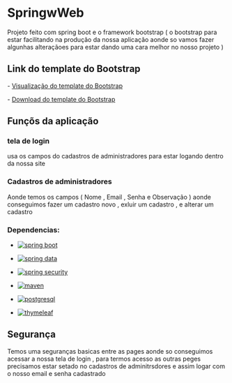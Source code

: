 # SpringwWeb

Projeto feito com spring boot e o framework bootstrap ( o bootstrap para estar facilitando na produção da nossa aplicação aonde so vamos fazer algunhas alteraçãoes para estar dando uma cara melhor no nosso projeto )

<h2> Link do template do Bootstrap</h2>
- <a href="https://startbootstrap.com/theme/sb-admin-2"> Visualização do template do Bootstrap</a><p>
- <a href="https://github.com/startbootstrap/startbootstrap-sb-admin-2 ">Download do template do Bootstrap</a>

## Funçõs da aplicação 

### tela de login
usa os campos do cadastros de administradores para estar logando dentro da nossa site 

### Cadastros de administradores
Aonde temos os campos ( Nome , Email , Senha e Observação ) aonde conseguimos fazer um cadastro novo , exluir um cadastro , e alterar um cadastro

### Dependencias: 

- <a href="https://spring.io/projects/spring-boot" target="_blank"><img src="https://img.shields.io/badge/SPRING%20BOOT-FRAMEWORK-6cb33e?style=flat-square&logo=spring" alt="spring boot"></a>  

- <a href="https://spring.io/projects/spring-data" target="_blank"><img src="https://img.shields.io/badge/SPRING%20DATA-FRAMEWORK-6cb33e?style=flat-square&logo=spring" alt="spring data"></a>  

- <a href="https://spring.io/projects/spring-security" target="_blank"><img src="https://img.shields.io/badge/SPRING%20SECURITY-FRAMEWORK-6cb33e?style=flat-square&logo=spring" alt="spring security"></a>  

- <a href="https://maven.apache.org/" target="_blank"><img src="https://img.shields.io/badge/MAVEN-BUILD%20AUTOMATION-a8194e?style=flat-square&logo=apache%20maven" alt="maven"></a>  

- <a href="https://www.mysql.com/" target="_blank"><img src="https://img.shields.io/badge/MYSQL-DATABASE-336791?style=flat-square&logo=mysql" alt="postgresql"></a>  

- <a href="https://www.thymeleaf.org/" target="_blank"><img src="https://img.shields.io/badge/THYMELEAF-TEMPLATE%20ENGINE-005f0f?style=flat-square" alt="thymeleaf"></a>  


## Segurança 
Temos uma seguranças basicas entre as pages aonde so conseguimos acessar a nossa tela de login , para termos acesso as outras peges precisamos estar setado no cadastros de adminitrsdores e assim logar com o nosso email e senha cadastrado 

